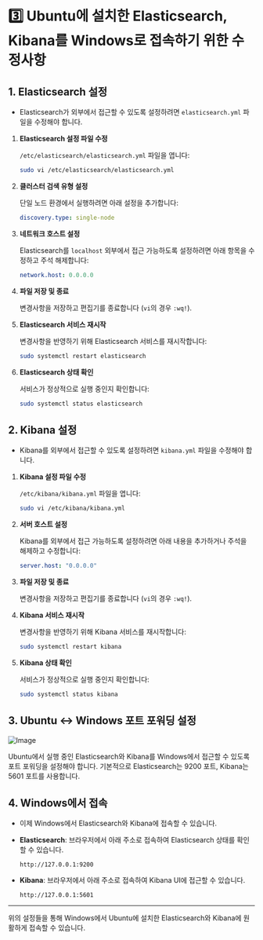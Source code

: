 # 3️⃣ Ubuntu에 설치한 Elasticsearch, Kibana를 Windows로 접속하기 위한 수정사항

## 1. **Elasticsearch 설정**

- Elasticsearch가 외부에서 접근할 수 있도록 설정하려면 `elasticsearch.yml` 파일을 수정해야 합니다.

1. **Elasticsearch 설정 파일 수정**
    
    `/etc/elasticsearch/elasticsearch.yml` 파일을 엽니다:
    
    ```bash
    sudo vi /etc/elasticsearch/elasticsearch.yml
    ```
    
2. **클러스터 검색 유형 설정**
    
    단일 노드 환경에서 실행하려면 아래 설정을 추가합니다:
    
    ```yaml
    discovery.type: single-node
    ```
    
3. **네트워크 호스트 설정**
    
    Elasticsearch를 `localhost` 외부에서 접근 가능하도록 설정하려면 아래 항목을 수정하고 주석 해제합니다:
    
    ```yaml
    network.host: 0.0.0.0
    ```
    
4. **파일 저장 및 종료**
    
    변경사항을 저장하고 편집기를 종료합니다 (`vi`의 경우 `:wq!`).
    
5. **Elasticsearch 서비스 재시작**
    
    변경사항을 반영하기 위해 Elasticsearch 서비스를 재시작합니다:
    
    ```bash
    sudo systemctl restart elasticsearch
    ```
    
6. **Elasticsearch 상태 확인**
    
    서비스가 정상적으로 실행 중인지 확인합니다:
    
    ```bash
    sudo systemctl status elasticsearch
    ```

## 2. **Kibana 설정**

- Kibana를 외부에서 접근할 수 있도록 설정하려면 `kibana.yml` 파일을 수정해야 합니다.

1. **Kibana 설정 파일 수정**  

   `/etc/kibana/kibana.yml` 파일을 엽니다:  

   ```bash
   sudo vi /etc/kibana/kibana.yml
   ```

2. **서버 호스트 설정**  

   Kibana를 외부에서 접근 가능하도록 설정하려면 아래 내용을 추가하거나 주석을 해제하고 수정합니다:  

   ```yaml
   server.host: "0.0.0.0"
   ```

3. **파일 저장 및 종료**  

   변경사항을 저장하고 편집기를 종료합니다 (`vi`의 경우 `:wq!`).  

4. **Kibana 서비스 재시작**  

   변경사항을 반영하기 위해 Kibana 서비스를 재시작합니다:  

   ```bash
   sudo systemctl restart kibana
   ```

5. **Kibana 상태 확인**  

   서비스가 정상적으로 실행 중인지 확인합니다:  

   ```bash
   sudo systemctl status kibana
   ```

## 3. Ubuntu <-> Windows 포트 포워딩 설정

![Image](https://github.com/user-attachments/assets/79577a51-28ff-4f9f-bd6f-40edede952e9)

Ubuntu에서 실행 중인 Elasticsearch와 Kibana를 Windows에서 접근할 수 있도록 포트 포워딩을 설정해야 합니다. 기본적으로 Elasticsearch는 9200 포트, Kibana는 5601 포트를 사용합니다.

## 4. **Windows에서 접속**

- 이제 Windows에서 Elasticsearch와 Kibana에 접속할 수 있습니다.
- **Elasticsearch**:
  브라우저에서 아래 주소로 접속하여 Elasticsearch 상태를 확인할 수 있습니다.
  ```
  http://127.0.0.1:9200
  ```
  
- **Kibana**:
  브라우저에서 아래 주소로 접속하여 Kibana UI에 접근할 수 있습니다.
  ```
  http://127.0.0.1:5601
  ```

---


위의 설정들을 통해 Windows에서 Ubuntu에 설치한 Elasticsearch와 Kibana에 원활하게 접속할 수 있습니다.